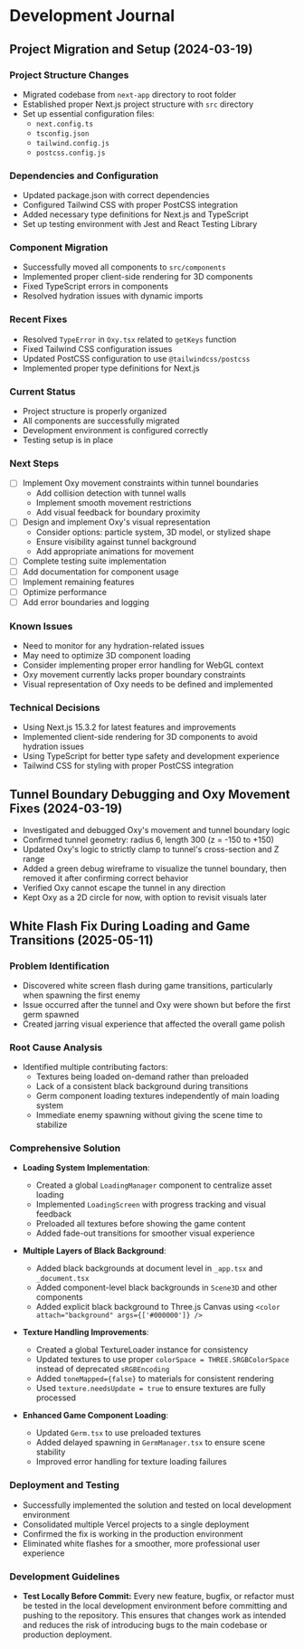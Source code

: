 # Development Journal

## Project Migration and Setup (2024-03-19)

### Project Structure Changes
- Migrated codebase from `next-app` directory to root folder
- Established proper Next.js project structure with `src` directory
- Set up essential configuration files:
  - `next.config.ts`
  - `tsconfig.json`
  - `tailwind.config.js`
  - `postcss.config.js`

### Dependencies and Configuration
- Updated package.json with correct dependencies
- Configured Tailwind CSS with proper PostCSS integration
- Added necessary type definitions for Next.js and TypeScript
- Set up testing environment with Jest and React Testing Library

### Component Migration
- Successfully moved all components to `src/components`
- Implemented proper client-side rendering for 3D components
- Fixed TypeScript errors in components
- Resolved hydration issues with dynamic imports

### Recent Fixes
- Resolved `TypeError` in `Oxy.tsx` related to `getKeys` function
- Fixed Tailwind CSS configuration issues
- Updated PostCSS configuration to use `@tailwindcss/postcss`
- Implemented proper type definitions for Next.js

### Current Status
- Project structure is properly organized
- All components are successfully migrated
- Development environment is configured correctly
- Testing setup is in place

### Next Steps
- [ ] Implement Oxy movement constraints within tunnel boundaries
  - Add collision detection with tunnel walls
  - Implement smooth movement restrictions
  - Add visual feedback for boundary proximity
- [ ] Design and implement Oxy's visual representation
  - Consider options: particle system, 3D model, or stylized shape
  - Ensure visibility against tunnel background
  - Add appropriate animations for movement
- [ ] Complete testing suite implementation
- [ ] Add documentation for component usage
- [ ] Implement remaining features
- [ ] Optimize performance
- [ ] Add error boundaries and logging

### Known Issues
- Need to monitor for any hydration-related issues
- May need to optimize 3D component loading
- Consider implementing proper error handling for WebGL context
- Oxy movement currently lacks proper boundary constraints
- Visual representation of Oxy needs to be defined and implemented

### Technical Decisions
- Using Next.js 15.3.2 for latest features and improvements
- Implemented client-side rendering for 3D components to avoid hydration issues
- Using TypeScript for better type safety and development experience
- Tailwind CSS for styling with proper PostCSS integration

## Tunnel Boundary Debugging and Oxy Movement Fixes (2024-03-19)

- Investigated and debugged Oxy's movement and tunnel boundary logic
- Confirmed tunnel geometry: radius 6, length 300 (z = -150 to +150)
- Updated Oxy's logic to strictly clamp to tunnel's cross-section and Z range
- Added a green debug wireframe to visualize the tunnel boundary, then removed it after confirming correct behavior
- Verified Oxy cannot escape the tunnel in any direction
- Kept Oxy as a 2D circle for now, with option to revisit visuals later

## White Flash Fix During Loading and Game Transitions (2025-05-11)

### Problem Identification
- Discovered white screen flash during game transitions, particularly when spawning the first enemy
- Issue occurred after the tunnel and Oxy were shown but before the first germ spawned
- Created jarring visual experience that affected the overall game polish

### Root Cause Analysis
- Identified multiple contributing factors:
  - Textures being loaded on-demand rather than preloaded
  - Lack of a consistent black background during transitions
  - Germ component loading textures independently of main loading system
  - Immediate enemy spawning without giving the scene time to stabilize

### Comprehensive Solution
- **Loading System Implementation**:
  - Created a global `LoadingManager` component to centralize asset loading
  - Implemented `LoadingScreen` with progress tracking and visual feedback
  - Preloaded all textures before showing the game content
  - Added fade-out transitions for smoother visual experience

- **Multiple Layers of Black Background**:
  - Added black backgrounds at document level in `_app.tsx` and `_document.tsx`
  - Added component-level black backgrounds in `Scene3D` and other components
  - Added explicit black background to Three.js Canvas using `<color attach="background" args={['#000000']} />`

- **Texture Handling Improvements**:
  - Created a global TextureLoader instance for consistency
  - Updated textures to use proper `colorSpace = THREE.SRGBColorSpace` instead of deprecated `sRGBEncoding`
  - Added `toneMapped={false}` to materials for consistent rendering
  - Used `texture.needsUpdate = true` to ensure textures are fully processed

- **Enhanced Game Component Loading**:
  - Updated `Germ.tsx` to use preloaded textures
  - Added delayed spawning in `GermManager.tsx` to ensure scene stability
  - Improved error handling for texture loading failures

### Deployment and Testing
- Successfully implemented the solution and tested on local development environment
- Consolidated multiple Vercel projects to a single deployment
- Confirmed the fix is working in the production environment
- Eliminated white flashes for a smoother, more professional user experience

### Development Guidelines
- **Test Locally Before Commit:** Every new feature, bugfix, or refactor must be tested in the local development environment before committing and pushing to the repository. This ensures that changes work as intended and reduces the risk of introducing bugs to the main codebase or production deployment. 
